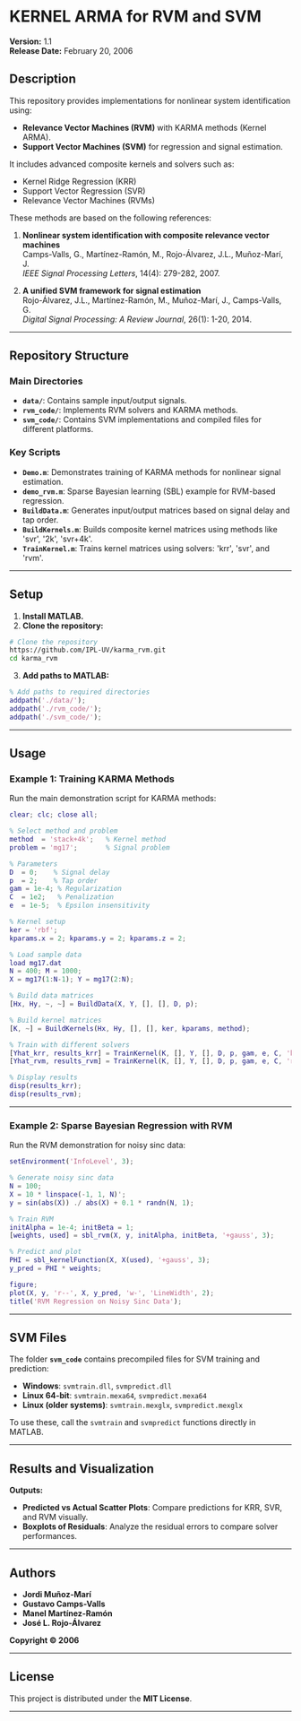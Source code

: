 # KERNEL ARMA for RVM and SVM

**Version:** 1.1  
**Release Date:** February 20, 2006  

## Description
This repository provides implementations for nonlinear system identification using:

- **Relevance Vector Machines (RVM)** with KARMA methods (Kernel ARMA).
- **Support Vector Machines (SVM)** for regression and signal estimation.

It includes advanced composite kernels and solvers such as:
- Kernel Ridge Regression (KRR)
- Support Vector Regression (SVR)
- Relevance Vector Machines (RVMs)

These methods are based on the following references:

1. **Nonlinear system identification with composite relevance vector machines**  
   Camps-Valls, G., Martínez-Ramón, M., Rojo-Álvarez, J.L., Muñoz-Marí, J.  
   *IEEE Signal Processing Letters*, 14(4): 279-282, 2007.

2. **A unified SVM framework for signal estimation**  
   Rojo-Álvarez, J.L., Martínez-Ramón, M., Muñoz-Marí, J., Camps-Valls, G.  
   *Digital Signal Processing: A Review Journal*, 26(1): 1-20, 2014.

---

## Repository Structure

### Main Directories
- **`data/`**: Contains sample input/output signals.
- **`rvm_code/`**: Implements RVM solvers and KARMA methods.
- **`svm_code/`**: Contains SVM implementations and compiled files for different platforms.

### Key Scripts
- **`Demo.m`**: Demonstrates training of KARMA methods for nonlinear signal estimation.
- **`demo_rvm.m`**: Sparse Bayesian learning (SBL) example for RVM-based regression.
- **`BuildData.m`**: Generates input/output matrices based on signal delay and tap order.
- **`BuildKernels.m`**: Builds composite kernel matrices using methods like 'svr', '2k', 'svr+4k'.
- **`TrainKernel.m`**: Trains kernel matrices using solvers: 'krr', 'svr', and 'rvm'.

---

## Setup

1. **Install MATLAB.**
2. **Clone the repository:**

```bash
# Clone the repository
https://github.com/IPL-UV/karma_rvm.git
cd karma_rvm
```

3. **Add paths to MATLAB:**

```matlab
% Add paths to required directories
addpath('./data/');
addpath('./rvm_code/');
addpath('./svm_code/');
```

---

## Usage

### **Example 1: Training KARMA Methods**

Run the main demonstration script for KARMA methods:

```matlab
clear; clc; close all;

% Select method and problem
method  = 'stack+4k';   % Kernel method
problem = 'mg17';       % Signal problem

% Parameters
D  = 0;    % Signal delay
p  = 2;    % Tap order
gam = 1e-4; % Regularization
C  = 1e2;   % Penalization
e  = 1e-5;  % Epsilon insensitivity

% Kernel setup
ker = 'rbf';
kparams.x = 2; kparams.y = 2; kparams.z = 2;

% Load sample data
load mg17.dat
N = 400; M = 1000;
X = mg17(1:N-1); Y = mg17(2:N);

% Build data matrices
[Hx, Hy, ~, ~] = BuildData(X, Y, [], [], D, p);

% Build kernel matrices
[K, ~] = BuildKernels(Hx, Hy, [], [], ker, kparams, method);

% Train with different solvers
[Yhat_krr, results_krr] = TrainKernel(K, [], Y, [], D, p, gam, e, C, 'krr');
[Yhat_rvm, results_rvm] = TrainKernel(K, [], Y, [], D, p, gam, e, C, 'rvm');

% Display results
disp(results_krr);
disp(results_rvm);
```

---

### **Example 2: Sparse Bayesian Regression with RVM**

Run the RVM demonstration for noisy sinc data:

```matlab
setEnvironment('InfoLevel', 3);

% Generate noisy sinc data
N = 100;
X = 10 * linspace(-1, 1, N)';
y = sin(abs(X)) ./ abs(X) + 0.1 * randn(N, 1);

% Train RVM
initAlpha = 1e-4; initBeta = 1;
[weights, used] = sbl_rvm(X, y, initAlpha, initBeta, '+gauss', 3);

% Predict and plot
PHI = sbl_kernelFunction(X, X(used), '+gauss', 3);
y_pred = PHI * weights;

figure;
plot(X, y, 'r--', X, y_pred, 'w-', 'LineWidth', 2);
title('RVM Regression on Noisy Sinc Data');
```

---

## SVM Files

The folder **`svm_code`** contains precompiled files for SVM training and prediction:

- **Windows**: `svmtrain.dll`, `svmpredict.dll`
- **Linux 64-bit**: `svmtrain.mexa64`, `svmpredict.mexa64`
- **Linux (older systems)**: `svmtrain.mexglx`, `svmpredict.mexglx`

To use these, call the `svmtrain` and `svmpredict` functions directly in MATLAB.

---

## Results and Visualization

**Outputs:**
- **Predicted vs Actual Scatter Plots**: Compare predictions for KRR, SVR, and RVM visually.
- **Boxplots of Residuals**: Analyze the residual errors to compare solver performances.

---

## Authors

- **Jordi Muñoz-Marí**  
- **Gustavo Camps-Valls**  
- **Manel Martínez-Ramón**  
- **José L. Rojo-Álvarez**

**Copyright © 2006**

---

## License

This project is distributed under the **MIT License**.

---
